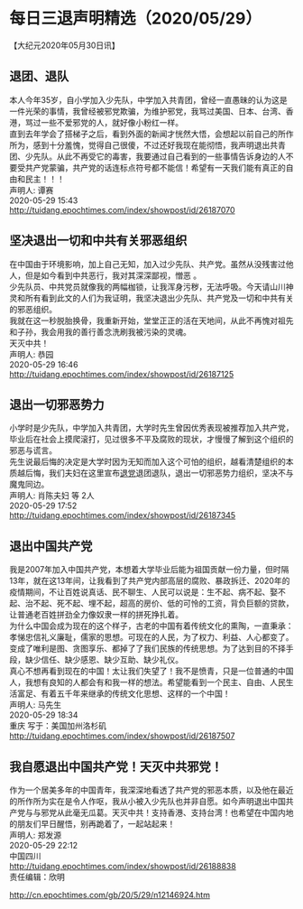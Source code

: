 # 每日三退声明精选（2020/05/29）
  
  
【大纪元2020年05月30日讯】  
## 退团、退队  
本人今年35岁，自小学加入少先队，中学加入共青团，曾经一直愚昧的认为这是一件光荣的事情，我曾经被邪党欺骗，为维护邪党，我骂过美国、日本、台湾、香港，骂过一些不爱邪党的人，就好像小粉红一样。  
直到去年学会了搭梯子之后，看到外面的新闻才恍然大悟，会想起以前自己的所作所为，感到十分羞愧，觉得自己很傻，不过还好我现在能彻悟，我声明退出共青团、少先队。从此不再受它的毒害，我要通过自己看到的一些事情告诉身边的人不要受共产党蒙骗，共产党的话连标点符号都不能信！希望有一天我们能有真正的自由和民主！！！  
声明人: 谭赛  
2020-05-29 15:43  
http://tuidang.epochtimes.com/index/showpost/id/26187070  
## 坚决退出一切和中共有关邪恶组织  
在中国由于环境影响，加上自己无知，加入过少先队、共产党。虽然从没残害过他人，但是如今看到中共恶行，我对其深深鄙视，憎恶 。  
少先队员、中共党员就像我的两幅枷锁，让我浑身污秽，无法呼吸。今天请山川神灵和所有看到此文的人们为我证明，我坚决退出少先队、共产党及一切和中共有关的邪恶组织。  
我就在这一秒脱胎换骨，我重新开始，堂堂正正的活在天地间，从此不再愧对祖先和子孙，我会用我的善行善念洗刷我被污染的灵魂。  
天灭中共！  
声明人: 恭园  
2020-05-29 16:46  
http://tuidang.epochtimes.com/index/showpost/id/26187125  
## 退出一切邪恶势力  
小学时是少先队，中学加入共青团，大学时先生曾因优秀表现被推荐加入共产党，毕业后在社会上摸爬滚打，见过很多不平及腐败的现状，才慢慢了解到这个组织的邪恶与谎言。  
先生说最后悔的决定是大学时因为无知而加入这个可怕的组织，越看清楚组织的本质越后悔，我们夫妇在这里宣布<a href="http://cn.epochtimes.com/gb/tag/%E9%80%80%E5%85%9A.html">退党</a>退团退队，退出一切邪恶势力组织，坚决不与魔鬼同边。  
声明人: 肖陈夫妇 等 2人  
2020-05-29 17:52  
http://tuidang.epochtimes.com/index/showpost/id/26187345  
## 退出中国共产党  
我是2007年加入中国共产党，本想着大学毕业后能为祖国贡献一份力量，但时隔13年，就在这13年间，让我看到了共产党内部高层的腐败、暴政拆迁、2020年的疫情期间，不让百姓说真话、民不聊生、人民可以说是：生不起、病不起、娶不起、治不起、死不起、埋不起，超高的房价、低的可怜的工资，背负巨额的贷款，让普通老百姓拼劲全力像奴隶一样的拼死挣扎着。  
为什么中国会成为现在的这个样子，古老的中国有着传统文化的熏陶，一直秉承：孝悌忠信礼义廉耻，儒家的思想。可现在的人民，为了权力、利益、人心都变了。变成了唯利是图、贪图享乐、都掉了了我们民族的传统思想。为了达到目的不择手段，缺少信任、缺少感恩、缺少互助、缺少礼仪。  
真心不想再看到现在的中国！太让我们失望了！我不是愤青，只是一位普通的中国人，我想有良知的人都会有和我一样的想法。希望能看到一个民主、自由、人民生活富足、有着五千年来继承的传统文化思想、这样的一个中国！  
声明人: 马先生  
2020-05-29 18:34  
重庆 写于：美国加州洛杉矶  
http://tuidang.epochtimes.com/index/showpost/id/26187507  
## 我自愿退出中国共产党！天灭中共邪党！  
作为一个居美多年的中国青年，我深深地看透了共产党的邪恶本质，以及他在最近的所作所为实在是令人作呕，我从小被入少先队也并非自愿。如今声明退出中国共产党与与邪党从此毫无瓜葛。天灭中共！支持香港、支持台湾！也希望在中国内地的朋友们早日醒悟，别再跪着了，一起站起来！  
声明人: 郑发源  
2020-05-29 22:12  
中国四川  
http://tuidang.epochtimes.com/index/showpost/id/26188838  
责任编辑：欣明  
  
  
  
http://cn.epochtimes.com/gb/20/5/29/n12146924.htm
